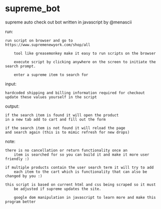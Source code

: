 # supreme_bot

supreme auto check out bot written in javascript by @menascii

run:
   			
	run script on browser and go to https://www.supremenewyork.com/shop/all
      
        tool like greasemonkey make it easy to run scripts on the browser

      	execute script by clicking anywhere on the screen to initiate the search prompt.
      
      	enter a supreme item to search for
	
input:

	hardcoded shipping and billing information required for checkout
	update these values yourself in the script

output:

	if the search item is found it will open the product 
  	in a new tab add to cart and fill out the form
          
  	if the search item is not found it will reload the page 
  	and search again (this is to mimic refresh for new drops)
          
  note:
  			
	there is no cancellation or return functionality once an 
        item is searched for so you can build it and make it more user friendly :)
        
	if multiple products contain the user search term it will try to add 
        each item to the cart which is functionality that can also be changed by you :)
   
	this script is based on current html and css being scraped so it must 
        be adjusted if supreme updates the site. 

        google dom manipulation in javascript to learn more and make this program better
